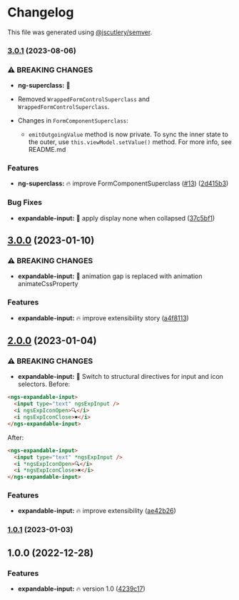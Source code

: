 # Changelog

This file was generated using [@jscutlery/semver](https://github.com/jscutlery/semver).

### [3.0.1](https://github.com/DmitryEfimenko/ngspot/compare/expandable-input-3.0.0...expandable-input-3.0.1) (2023-08-06)


### ⚠ BREAKING CHANGES

* **ng-superclass:** 🧨

* Removed `WrappedFormControlSuperclass` and `WrappedFormControlSuperclass`.
* Changes in `FormComponentSuperclass`:
  * `emitOutgoingValue` method is now private. To sync the inner state to the outer, use `this.viewModel.setValue()` method. For more info, see README.md

### Features

* **ng-superclass:** 🔥 improve FormComponentSuperclass ([#13](https://github.com/DmitryEfimenko/ngspot/issues/13)) ([2d415b3](https://github.com/DmitryEfimenko/ngspot/commit/2d415b3f49f08ec3a0b126beeb61336a3dc7e611))


### Bug Fixes

* **expandable-input:** 🐞 apply display none when collapsed ([37c5bf1](https://github.com/DmitryEfimenko/ngspot/commit/37c5bf1667bd8830add8d12772644f2c1ac2a8cc))

## [3.0.0](https://github.com/DmitryEfimenko/ngspot/compare/expandable-input-2.0.0...expandable-input-3.0.0) (2023-01-10)


### ⚠ BREAKING CHANGES

* **expandable-input:** 🧨 animation gap is replaced with animation animateCssProperty

### Features

* **expandable-input:** 🔥 improve extensibility story ([a4f8113](https://github.com/DmitryEfimenko/ngspot/commit/a4f8113256ff909fa859d41ce98dda494c0ff337))

## [2.0.0](https://github.com/DmitryEfimenko/ngspot/compare/expandable-input-1.0.0...expandable-input-2.0.0) (2023-01-04)


### ⚠ BREAKING CHANGES

* **expandable-input:** 🧨 Switch to structural directives for input and icon selectors.
Before:
```html
<ngs-expandable-input>
  <input type="text" ngsExpInput />
  <i ngsExpIconOpen>🔍</i>
  <i ngsExpIconClose>✖️</i>
</ngs-expandable-input>
```
After:
```html
<ngs-expandable-input>
  <input type="text" *ngsExpInput />
  <i *ngsExpIconOpen>🔍</i>
  <i *ngsExpIconClose>✖️</i>
</ngs-expandable-input>
```

### Features

* **expandable-input:** 🔥 improve extensibility ([ae42b26](https://github.com/DmitryEfimenko/ngspot/commit/ae42b260e5ce67cfbe6bb5e90828486c138d1d98))

### [1.0.1](https://github.com/DmitryEfimenko/ngspot/compare/expandable-input-1.0.0...expandable-input-1.0.1) (2023-01-03)

## 1.0.0 (2022-12-28)

### Features

- **expandable-input:** 🔥 version 1.0 ([4239c17](https://github.com/DmitryEfimenko/ngspot/commit/4239c170363ac022b727872cd9118d6e47850087))
